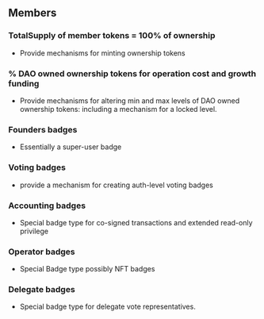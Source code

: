 ## Members

### TotalSupply of member tokens = 100% of ownership

- Provide mechanisms for minting ownership tokens

### % DAO owned ownership tokens for operation cost and growth funding

- Provide mechanisms for altering min and max levels of DAO owned ownership tokens: including a mechanism for a locked level.

### Founders badges

- Essentially a super-user badge

### Voting badges

- provide a mechanism for creating auth-level voting badges

### Accounting badges

- Special badge type for co-signed transactions and extended read-only privilege

### Operator badges

- Special Badge type possibly NFT badges

### Delegate badges

- Special badge type for delegate vote representatives.
